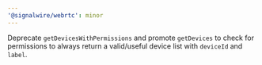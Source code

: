 ```yaml
---
'@signalwire/webrtc': minor
---
```


Deprecate `getDevicesWithPermissions` and promote `getDevices` to check for permissions to always return a valid/useful device list with `deviceId` and `label`.

